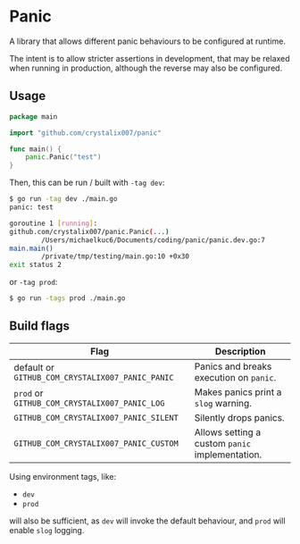 # Panic

A library that allows different panic behaviours to be configured at runtime.

The intent is to allow stricter assertions in development, that may be relaxed
when running in production, although the reverse may also be configured.

## Usage

```go
package main

import "github.com/crystalix007/panic"

func main() {
	panic.Panic("test")
}
```

Then, this can be run / built with `-tag dev`:

```sh
$ go run -tag dev ./main.go
panic: test

goroutine 1 [running]:
github.com/crystalix007/panic.Panic(...)
        /Users/michaelkuc6/Documents/coding/panic/panic.dev.go:7
main.main()
        /private/tmp/testing/main.go:10 +0x30
exit status 2
```

or `-tag prod`:

```sh
$ go run -tags prod ./main.go
```

## Build flags

|                     Flag                         |                   Description                   |
|--------------------------------------------------|-------------------------------------------------|
| default or `GITHUB_COM_CRYSTALIX007_PANIC_PANIC` |     Panics and breaks execution on `panic`.     |
|   `prod` or `GITHUB_COM_CRYSTALIX007_PANIC_LOG`  |       Makes panics print a `slog` warning.      |
|      `GITHUB_COM_CRYSTALIX007_PANIC_SILENT`      |             Silently drops panics.              |
|      `GITHUB_COM_CRYSTALIX007_PANIC_CUSTOM`      | Allows setting a custom `panic` implementation. |

Using environment tags, like:

- `dev`
- `prod`

will also be sufficient, as `dev` will invoke the default behaviour, and `prod`
will enable `slog` logging.
